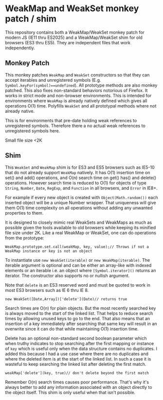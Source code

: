 # WeakMap and WeakSet monkey patch / shim

This repository contains both a WeakMap/WeakSet monkey patch for modern JS (IE11 thru ES2025) and a WeakMap/WeakSet shim for old browsers (ES3 thru ES5). They are independent files that work independently.

## Monkey Patch

This monkey patches `WeakMap` and `WeakSet` constructors so that they can accept iterables and unregistered symbols (E.g. `Symbol.keyFor(symbol)==undefined`). All prototype methods are also monkey patched. This also fixes non-standard behaviors notorious of Firefox. It works in strict mode and non-browser environments. This is intended for environments where `WeakMap` is already natively defined which gives all operations O(1) time. Polyfills `WeakSet` and all prototypal methods where not already native.

This is for environments that pre-date holding weak references to unregistered symbols. Therefore there a no actual weak references to unregistered symbols here.

Small file size <2K

## Shim

This `WeakSet` and `WeakMap` shim is for ES3 and ES5 browsers such as IE5-10 that do not already support `WeakMap` natively. It has O(1) insertion time on set() and add() operations, and O(n) search time on get() has() and delete() operations. However search time is reduced to O(1) for objects of type `String`, `Number`, `Date`, `RegExp`, and `Function` in all browsers, and `Error` in IE8+.

For example if every new object is created with `Object(Math.random())` each inserted object will be a unique Number wrapper. That uniqueness will give them O(1) time complexity on all operations without adding any unwanted properties to them.

It is designed to closely mimic real WeakSets and WeakMaps as much as possible given the tools available to old browsers while keeping its minified file size under 2K. Like a real WeakMap or WeakSet, one can do operations from the prototype:

    WeakMap.prototype.set.call(weakMap, key, value);// Throws if not a WeakMap instance or key is not an object

To instantiate use `new WeakSet(iterable)` or `new WeakMap(iterable)`. The iterable argument is optional and can be either an array-like with indexed elements or an iterable i.e. an object where `[Symbol.iterator]()` returns an iterator. The constructor also supports no or nullish argument.

Note that `delete` is an ES3 reserved word and must be quoted to work in most ES3 browsers such as IE 6 thru IE 8.

    new WeakSet([Date,Array])['delete'](Date)// returns true

Search times are O(n) for plain objects. But the most recently searched key is always moved to the start of the linked list. That helps to reduce search times by allowing unused keys to go to the end. That also means that an insertion of a key immediately after searching that same key will result in an overwrite since it can do that while maintaining O(1) insertion time.

Delete has an optional non-standard second boolean parameter which when truthy indicates to stop searching after the first mapping or instance of `key` which is useful only when the data structure contains no duplicates. I added this because I had a use case where there are no duplicates and where the deleted item is at the start of the linked list. In such a case it is wasteful to keep searching the linked list after deleting the first match.

    weakMap['delete'](key, true)// don't delete beyond the first match

Remember O(n) search times causes poor performance. That's why it's always better to add any information associated with an object directly to the object itself. This shim is only useful when that isn't possible.

